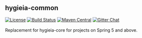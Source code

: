 ## hygieia-common
[![License](https://img.shields.io/badge/license-Apache%202-blue.svg)](https://www.apache.org/licenses/LICENSE-2.0)
[![Build Status](https://travis-ci.com/Hygieia/hygieia-common.svg?branch=master)](https://travis-ci.com/Hygieia/hygieia-common)
[![Maven Central](https://img.shields.io/maven-central/v/com.capitalone.dashboard/hygieia-common.svg?label=Maven%20Central)](https://search.maven.org/search?q=g:%22com.capitalone.dashboard%22%20AND%20a:%22hygieia-common%22)
[![Gitter Chat](https://badges.gitter.im/Join%20Chat.svg)](https://www.apache.org/licenses/LICENSE-2.0)
<br>
<br>
Replacement for hygieia-core for projects on Spring 5 and above.
